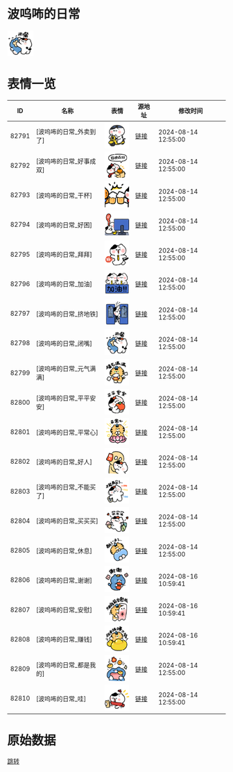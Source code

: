 # 波呜咘的日常

<img src="./cover.png" height="60" alt="cover" />

# 表情一览

|ID|名称|表情|源地址|修改时间|
|----|----|----|----|----|
|82791|[波呜咘的日常_外卖到了]|<img src="./pic/082791_%5B波呜咘的日常_外卖到了%5D.png" height="60" alt="外卖到了"/>|[链接](https://i0.hdslb.com/bfs/garb/cdf66f53362ec79273f1f9fd469247d0fb84d702.png)|2024-08-14 12:55:00|
|82792|[波呜咘的日常_好事成双]|<img src="./pic/082792_%5B波呜咘的日常_好事成双%5D.png" height="60" alt="好事成双"/>|[链接](https://i0.hdslb.com/bfs/garb/99b1e7edb68c953b0f7ca57763a015338a10698a.png)|2024-08-14 12:55:00|
|82793|[波呜咘的日常_干杯]|<img src="./pic/082793_%5B波呜咘的日常_干杯%5D.png" height="60" alt="干杯"/>|[链接](https://i0.hdslb.com/bfs/garb/6ea588d49e252b024675b0584a0ce12c39d35adf.png)|2024-08-14 12:55:00|
|82794|[波呜咘的日常_好困]|<img src="./pic/082794_%5B波呜咘的日常_好困%5D.png" height="60" alt="好困"/>|[链接](https://i0.hdslb.com/bfs/garb/0fff13f251ae1a8e7c5f883b4ba4a450ee12ed74.png)|2024-08-14 12:55:00|
|82795|[波呜咘的日常_拜拜]|<img src="./pic/082795_%5B波呜咘的日常_拜拜%5D.png" height="60" alt="拜拜"/>|[链接](https://i0.hdslb.com/bfs/garb/e844250bcbd837975683d0da0c1c46cebf34bf24.png)|2024-08-14 12:55:00|
|82796|[波呜咘的日常_加油]|<img src="./pic/082796_%5B波呜咘的日常_加油%5D.png" height="60" alt="加油"/>|[链接](https://i0.hdslb.com/bfs/garb/a71a107ba1c54e7f001f356d75cb97bbf969b2b2.png)|2024-08-14 12:55:00|
|82797|[波呜咘的日常_挤地铁]|<img src="./pic/082797_%5B波呜咘的日常_挤地铁%5D.png" height="60" alt="挤地铁"/>|[链接](https://i0.hdslb.com/bfs/garb/64e3ab6f4c31e9833619035b22dfe299e386b0e3.png)|2024-08-14 12:55:00|
|82798|[波呜咘的日常_闭嘴]|<img src="./pic/082798_%5B波呜咘的日常_闭嘴%5D.png" height="60" alt="闭嘴"/>|[链接](https://i0.hdslb.com/bfs/garb/0067ec16c8adbf9f4ad361ec174f0c03a36fbd83.png)|2024-08-14 12:55:00|
|82799|[波呜咘的日常_元气满满]|<img src="./pic/082799_%5B波呜咘的日常_元气满满%5D.png" height="60" alt="元气满满"/>|[链接](https://i0.hdslb.com/bfs/garb/ee5ecdd8bfb398c1345ab3a9960dc57ff0052957.png)|2024-08-14 12:55:00|
|82800|[波呜咘的日常_平平安安]|<img src="./pic/082800_%5B波呜咘的日常_平平安安%5D.png" height="60" alt="平平安安"/>|[链接](https://i0.hdslb.com/bfs/garb/c067d8a7ff396b49a979ff14023fda83e8318aab.png)|2024-08-14 12:55:00|
|82801|[波呜咘的日常_平常心]|<img src="./pic/082801_%5B波呜咘的日常_平常心%5D.png" height="60" alt="平常心"/>|[链接](https://i0.hdslb.com/bfs/garb/9b77248ab6c417dfbc1f7c5cec5e7a730063f492.png)|2024-08-14 12:55:00|
|82802|[波呜咘的日常_好人]|<img src="./pic/082802_%5B波呜咘的日常_好人%5D.png" height="60" alt="好人"/>|[链接](https://i0.hdslb.com/bfs/garb/fcec604507dd2f1d1b7aab66ce0d94966df90e2d.png)|2024-08-14 12:55:00|
|82803|[波呜咘的日常_不能买了]|<img src="./pic/082803_%5B波呜咘的日常_不能买了%5D.png" height="60" alt="不能买了"/>|[链接](https://i0.hdslb.com/bfs/garb/c56e17428a21f75ad81507c1cbd4eece02a33f01.png)|2024-08-14 12:55:00|
|82804|[波呜咘的日常_买买买]|<img src="./pic/082804_%5B波呜咘的日常_买买买%5D.png" height="60" alt="买买买"/>|[链接](https://i0.hdslb.com/bfs/garb/6f6e4be9845a8098d0eafeb470649fd52ad9abaf.png)|2024-08-14 12:55:00|
|82805|[波呜咘的日常_休息]|<img src="./pic/082805_%5B波呜咘的日常_休息%5D.png" height="60" alt="休息"/>|[链接](https://i0.hdslb.com/bfs/garb/94c227bca02ac96e56579cebb388cbd2cbd92b8e.png)|2024-08-14 12:55:00|
|82806|[波呜咘的日常_谢谢]|<img src="./pic/082806_%5B波呜咘的日常_谢谢%5D.png" height="60" alt="谢谢"/>|[链接](https://i0.hdslb.com/bfs/garb/9b13197245f343729698ab18d18926f76f6aac29.png)|2024-08-16 10:59:41|
|82807|[波呜咘的日常_安慰]|<img src="./pic/082807_%5B波呜咘的日常_安慰%5D.png" height="60" alt="安慰"/>|[链接](https://i0.hdslb.com/bfs/garb/6cd5f6bf9edcf22e9eb891a9252bed519beef51f.png)|2024-08-16 10:59:41|
|82808|[波呜咘的日常_赚钱]|<img src="./pic/082808_%5B波呜咘的日常_赚钱%5D.png" height="60" alt="赚钱"/>|[链接](https://i0.hdslb.com/bfs/garb/4ff7d6469b28c59edfeb451089a1e4f3475e7752.png)|2024-08-16 10:59:41|
|82809|[波呜咘的日常_都是我的]|<img src="./pic/082809_%5B波呜咘的日常_都是我的%5D.png" height="60" alt="都是我的"/>|[链接](https://i0.hdslb.com/bfs/garb/1dc571aa99f8033d7d55403367f4c24e599a716a.png)|2024-08-14 12:55:00|
|82810|[波呜咘的日常_哇]|<img src="./pic/082810_%5B波呜咘的日常_哇%5D.png" height="60" alt="哇"/>|[链接](https://i0.hdslb.com/bfs/garb/0b15f61f02adc7ae1e1fa8bb4d844050335c287d.png)|2024-08-14 12:55:00|

# 原始数据

[跳转](./raw.json)

